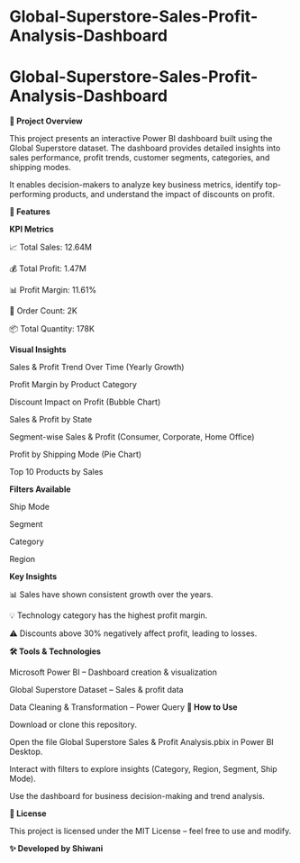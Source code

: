# Global-Superstore-Sales-Profit-Analysis-Dashboard
# Global-Superstore-Sales-Profit-Analysis-Dashboard
**📌 Project Overview**

This project presents an interactive Power BI dashboard built using the Global Superstore dataset.
The dashboard provides detailed insights into sales performance, profit trends, customer segments, categories, and shipping modes.

It enables decision-makers to analyze key business metrics, identify top-performing products, and understand the impact of discounts on profit.

**🚀 Features**

**KPI Metrics**

📈 Total Sales: 12.64M

💰 Total Profit: 1.47M

📊 Profit Margin: 11.61%

🛒 Order Count: 2K

📦 Total Quantity: 178K

**Visual Insights**

Sales & Profit Trend Over Time (Yearly Growth)

Profit Margin by Product Category

Discount Impact on Profit (Bubble Chart)

Sales & Profit by State

Segment-wise Sales & Profit (Consumer, Corporate, Home Office)

Profit by Shipping Mode (Pie Chart)

Top 10 Products by Sales

**Filters Available**

Ship Mode

Segment

Category

Region

**Key Insights**

📊 Sales have shown consistent growth over the years.

💡 Technology category has the highest profit margin.

⚠️ Discounts above 30% negatively affect profit, leading to losses.

**🛠️ Tools & Technologies**

Microsoft Power BI – Dashboard creation & visualization

Global Superstore Dataset – Sales & profit data

Data Cleaning & Transformation – Power Query
**🎯 How to Use**

Download or clone this repository.

Open the file Global Superstore Sales & Profit Analysis.pbix in Power BI Desktop.

Interact with filters to explore insights (Category, Region, Segment, Ship Mode).

Use the dashboard for business decision-making and trend analysis.



**📜 License**

This project is licensed under the MIT License – feel free to use and modify.

**✨ Developed by Shiwani**
